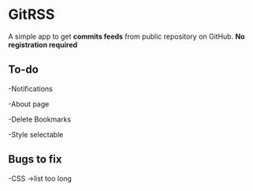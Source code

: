 GitRSS
======

A simple app to get __commits feeds__ from public repository on GitHub. 
__No registration required__

To-do
-----
-Notifications

-About page

-Delete Bookmarks

-Style selectable



Bugs to fix
-----------
-CSS ->list too long 

